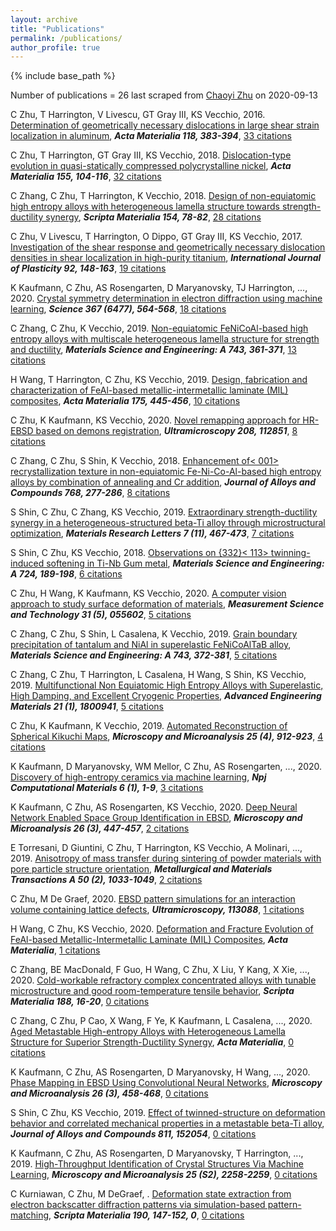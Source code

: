 ```yaml
---
layout: archive
title: "Publications"
permalink: /publications/
author_profile: true
---
```


{% include base_path %}

Number of publications = 26 last scraped from [Chaoyi Zhu](https://scholar.google.com/citations?user=l2fKHYgAAAAJ&pagesize=1000&sortby=citations) on 2020-09-13  


C Zhu, T Harrington, V Livescu, GT Gray III, KS Vecchio, 2016. [Determination of geometrically necessary dislocations in large shear strain localization in aluminum](https://scholar.google.com/citations?user=l2fKHYgAAAAJ&pagesize=1000&sortby=citations#d=gs_md_cita-d&u=%2Fcitations%3Fview_op%3Dview_citation%26hl%3Den%26oe%3DASCII%26user%3Dl2fKHYgAAAAJ%26pagesize%3D100%26citation_for_view%3Dl2fKHYgAAAAJ%3Au5HHmVD_uO8C), ***Acta Materialia 118, 383-394***, [33 citations](https://scholar.google.com/scholar?oi=bibs&hl=en&oe=ASCII&cites=9134382703289225342)

C Zhu, T Harrington, GT Gray III, KS Vecchio, 2018. [Dislocation-type evolution in quasi-statically compressed polycrystalline nickel](https://scholar.google.com/citations?user=l2fKHYgAAAAJ&pagesize=1000&sortby=citations#d=gs_md_cita-d&u=%2Fcitations%3Fview_op%3Dview_citation%26hl%3Den%26oe%3DASCII%26user%3Dl2fKHYgAAAAJ%26pagesize%3D100%26citation_for_view%3Dl2fKHYgAAAAJ%3AUeHWp8X0CEIC), ***Acta Materialia 155, 104-116***, [32 citations](https://scholar.google.com/scholar?oi=bibs&hl=en&oe=ASCII&cites=10503938821171423690)

C Zhang, C Zhu, T Harrington, K Vecchio, 2018. [Design of non-equiatomic high entropy alloys with heterogeneous lamella structure towards strength-ductility synergy](https://scholar.google.com/citations?user=l2fKHYgAAAAJ&pagesize=1000&sortby=citations#d=gs_md_cita-d&u=%2Fcitations%3Fview_op%3Dview_citation%26hl%3Den%26oe%3DASCII%26user%3Dl2fKHYgAAAAJ%26pagesize%3D100%26citation_for_view%3Dl2fKHYgAAAAJ%3AIjCSPb-OGe4C), ***Scripta Materialia 154, 78-82***, [28 citations](https://scholar.google.com/scholar?oi=bibs&hl=en&oe=ASCII&cites=13489797529370559087)

C Zhu, V Livescu, T Harrington, O Dippo, GT Gray III, KS Vecchio, 2017. [Investigation of the shear response and geometrically necessary dislocation densities in shear localization in high-purity titanium](https://scholar.google.com/citations?user=l2fKHYgAAAAJ&pagesize=1000&sortby=citations#d=gs_md_cita-d&u=%2Fcitations%3Fview_op%3Dview_citation%26hl%3Den%26oe%3DASCII%26user%3Dl2fKHYgAAAAJ%26pagesize%3D100%26citation_for_view%3Dl2fKHYgAAAAJ%3Au-x6o8ySG0sC), ***International Journal of Plasticity 92, 148-163***, [19 citations](https://scholar.google.com/scholar?oi=bibs&hl=en&oe=ASCII&cites=4300987240831490791)

K Kaufmann, C Zhu, AS Rosengarten, D Maryanovsky, TJ Harrington, ..., 2020. [Crystal symmetry determination in electron diffraction using machine learning](https://scholar.google.com/citations?user=l2fKHYgAAAAJ&pagesize=1000&sortby=citations#d=gs_md_cita-d&u=%2Fcitations%3Fview_op%3Dview_citation%26hl%3Den%26oe%3DASCII%26user%3Dl2fKHYgAAAAJ%26pagesize%3D100%26citation_for_view%3Dl2fKHYgAAAAJ%3A3fE2CSJIrl8C), ***Science 367 (6477), 564-568***, [18 citations](https://scholar.google.com/scholar?oi=bibs&hl=en&oe=ASCII&cites=6334410646559897872,106597494300346163)

C Zhang, C Zhu, K Vecchio, 2019. [Non-equiatomic FeNiCoAl-based high entropy alloys with multiscale heterogeneous lamella structure for strength and ductility](https://scholar.google.com/citations?user=l2fKHYgAAAAJ&pagesize=1000&sortby=citations#d=gs_md_cita-d&u=%2Fcitations%3Fview_op%3Dview_citation%26hl%3Den%26oe%3DASCII%26user%3Dl2fKHYgAAAAJ%26pagesize%3D100%26citation_for_view%3Dl2fKHYgAAAAJ%3AYsMSGLbcyi4C), ***Materials Science and Engineering: A 743, 361-371***, [13 citations](https://scholar.google.com/scholar?oi=bibs&hl=en&oe=ASCII&cites=12657518944159897072)

H Wang, T Harrington, C Zhu, KS Vecchio, 2019. [Design, fabrication and characterization of FeAl-based metallic-intermetallic laminate (MIL) composites](https://scholar.google.com/citations?user=l2fKHYgAAAAJ&pagesize=1000&sortby=citations#d=gs_md_cita-d&u=%2Fcitations%3Fview_op%3Dview_citation%26hl%3Den%26oe%3DASCII%26user%3Dl2fKHYgAAAAJ%26pagesize%3D100%26citation_for_view%3Dl2fKHYgAAAAJ%3AroLk4NBRz8UC), ***Acta Materialia 175, 445-456***, [10 citations](https://scholar.google.com/scholar?oi=bibs&hl=en&oe=ASCII&cites=12057473316747597660)

C Zhu, K Kaufmann, KS Vecchio, 2020. [Novel remapping approach for HR-EBSD based on demons registration](https://scholar.google.com/citations?user=l2fKHYgAAAAJ&pagesize=1000&sortby=citations#d=gs_md_cita-d&u=%2Fcitations%3Fview_op%3Dview_citation%26hl%3Den%26oe%3DASCII%26user%3Dl2fKHYgAAAAJ%26pagesize%3D100%26citation_for_view%3Dl2fKHYgAAAAJ%3AhqOjcs7Dif8C), ***Ultramicroscopy 208, 112851***, [8 citations](https://scholar.google.com/scholar?oi=bibs&hl=en&oe=ASCII&cites=15538227485659166687)

C Zhang, C Zhu, S Shin, K Vecchio, 2018. [Enhancement of< 001> recrystallization texture in non-equiatomic Fe-Ni-Co-Al-based high entropy alloys by combination of annealing and Cr addition](https://scholar.google.com/citations?user=l2fKHYgAAAAJ&pagesize=1000&sortby=citations#d=gs_md_cita-d&u=%2Fcitations%3Fview_op%3Dview_citation%26hl%3Den%26oe%3DASCII%26user%3Dl2fKHYgAAAAJ%26pagesize%3D100%26citation_for_view%3Dl2fKHYgAAAAJ%3AzYLM7Y9cAGgC), ***Journal of Alloys and Compounds 768, 277-286***, [8 citations](https://scholar.google.com/scholar?oi=bibs&hl=en&oe=ASCII&cites=13582518225722423794)

S Shin, C Zhu, C Zhang, KS Vecchio, 2019. [Extraordinary strength-ductility synergy in a heterogeneous-structured beta-Ti alloy through microstructural optimization](https://scholar.google.com/citations?user=l2fKHYgAAAAJ&pagesize=1000&sortby=citations#d=gs_md_cita-d&u=%2Fcitations%3Fview_op%3Dview_citation%26hl%3Den%26oe%3DASCII%26user%3Dl2fKHYgAAAAJ%26pagesize%3D100%26citation_for_view%3Dl2fKHYgAAAAJ%3A5nxA0vEk-isC), ***Materials Research Letters 7 (11), 467-473***, [7 citations](https://scholar.google.com/scholar?oi=bibs&hl=en&oe=ASCII&cites=17683560639049836075)

S Shin, C Zhu, KS Vecchio, 2018. [Observations on {332}< 113> twinning-induced softening in Ti-Nb Gum metal](https://scholar.google.com/citations?user=l2fKHYgAAAAJ&pagesize=1000&sortby=citations#d=gs_md_cita-d&u=%2Fcitations%3Fview_op%3Dview_citation%26hl%3Den%26oe%3DASCII%26user%3Dl2fKHYgAAAAJ%26pagesize%3D100%26citation_for_view%3Dl2fKHYgAAAAJ%3AqjMakFHDy7sC), ***Materials Science and Engineering: A 724, 189-198***, [6 citations](https://scholar.google.com/scholar?oi=bibs&hl=en&oe=ASCII&cites=4293668632216660407)

C Zhu, H Wang, K Kaufmann, KS Vecchio, 2020. [A computer vision approach to study surface deformation of materials](https://scholar.google.com/citations?user=l2fKHYgAAAAJ&pagesize=1000&sortby=citations#d=gs_md_cita-d&u=%2Fcitations%3Fview_op%3Dview_citation%26hl%3Den%26oe%3DASCII%26user%3Dl2fKHYgAAAAJ%26pagesize%3D100%26citation_for_view%3Dl2fKHYgAAAAJ%3AMXK_kJrjxJIC), ***Measurement Science and Technology 31 (5), 055602***, [5 citations](https://scholar.google.com/scholar?oi=bibs&hl=en&oe=ASCII&cites=7986944716258095649,17025339160080274035)

C Zhang, C Zhu, S Shin, L Casalena, K Vecchio, 2019. [Grain boundary precipitation of tantalum and NiAl in superelastic FeNiCoAlTaB alloy](https://scholar.google.com/citations?user=l2fKHYgAAAAJ&pagesize=1000&sortby=citations#d=gs_md_cita-d&u=%2Fcitations%3Fview_op%3Dview_citation%26hl%3Den%26oe%3DASCII%26user%3Dl2fKHYgAAAAJ%26pagesize%3D100%26citation_for_view%3Dl2fKHYgAAAAJ%3AW7OEmFMy1HYC), ***Materials Science and Engineering: A 743, 372-381***, [5 citations](https://scholar.google.com/scholar?oi=bibs&hl=en&oe=ASCII&cites=10289790861297418958)

C Zhang, C Zhu, T Harrington, L Casalena, H Wang, S Shin, KS Vecchio, 2019. [Multifunctional Non Equiatomic High Entropy Alloys with Superelastic, High Damping, and Excellent Cryogenic Properties](https://scholar.google.com/citations?user=l2fKHYgAAAAJ&pagesize=1000&sortby=citations#d=gs_md_cita-d&u=%2Fcitations%3Fview_op%3Dview_citation%26hl%3Den%26oe%3DASCII%26user%3Dl2fKHYgAAAAJ%26pagesize%3D100%26citation_for_view%3Dl2fKHYgAAAAJ%3AY0pCki6q_DkC), ***Advanced Engineering Materials 21 (1), 1800941***, [5 citations](https://scholar.google.com/scholar?oi=bibs&hl=en&oe=ASCII&cites=12665305179186480413)

C Zhu, K Kaufmann, K Vecchio, 2019. [Automated Reconstruction of Spherical Kikuchi Maps](https://scholar.google.com/citations?user=l2fKHYgAAAAJ&pagesize=1000&sortby=citations#d=gs_md_cita-d&u=%2Fcitations%3Fview_op%3Dview_citation%26hl%3Den%26oe%3DASCII%26user%3Dl2fKHYgAAAAJ%26pagesize%3D100%26citation_for_view%3Dl2fKHYgAAAAJ%3A_kc_bZDykSQC), ***Microscopy and Microanalysis 25 (4), 912-923***, [4 citations](https://scholar.google.com/scholar?oi=bibs&hl=en&oe=ASCII&cites=15771846205866155973)

K Kaufmann, D Maryanovsky, WM Mellor, C Zhu, AS Rosengarten, ..., 2020. [Discovery of high-entropy ceramics via machine learning](https://scholar.google.com/citations?user=l2fKHYgAAAAJ&pagesize=1000&sortby=citations#d=gs_md_cita-d&u=%2Fcitations%3Fview_op%3Dview_citation%26hl%3Den%26oe%3DASCII%26user%3Dl2fKHYgAAAAJ%26pagesize%3D100%26citation_for_view%3Dl2fKHYgAAAAJ%3AkNdYIx-mwKoC), ***Npj Computational Materials 6 (1), 1-9***, [3 citations](https://scholar.google.com/scholar?oi=bibs&hl=en&oe=ASCII&cites=10100593486874397847)

K Kaufmann, C Zhu, AS Rosengarten, KS Vecchio, 2020. [Deep Neural Network Enabled Space Group Identification in EBSD](https://scholar.google.com/citations?user=l2fKHYgAAAAJ&pagesize=1000&sortby=citations#d=gs_md_cita-d&u=%2Fcitations%3Fview_op%3Dview_citation%26hl%3Den%26oe%3DASCII%26user%3Dl2fKHYgAAAAJ%26pagesize%3D100%26citation_for_view%3Dl2fKHYgAAAAJ%3AULOm3_A8WrAC), ***Microscopy and Microanalysis 26 (3), 447-457***, [2 citations](https://scholar.google.com/scholar?oi=bibs&hl=en&oe=ASCII&cites=14038877586567128794)

E Torresani, D Giuntini, C Zhu, T Harrington, KS Vecchio, A Molinari, ..., 2019. [Anisotropy of mass transfer during sintering of powder materials with pore particle structure orientation](https://scholar.google.com/citations?user=l2fKHYgAAAAJ&pagesize=1000&sortby=citations#d=gs_md_cita-d&u=%2Fcitations%3Fview_op%3Dview_citation%26hl%3Den%26oe%3DASCII%26user%3Dl2fKHYgAAAAJ%26pagesize%3D100%26citation_for_view%3Dl2fKHYgAAAAJ%3AeQOLeE2rZwMC), ***Metallurgical and Materials Transactions A 50 (2), 1033-1049***, [2 citations](https://scholar.google.com/scholar?oi=bibs&hl=en&oe=ASCII&cites=14914455496106073795)

C Zhu, M De Graef, 2020. [EBSD pattern simulations for an interaction volume containing lattice defects](https://scholar.google.com/citations?user=l2fKHYgAAAAJ&pagesize=1000&sortby=citations#d=gs_md_cita-d&u=%2Fcitations%3Fview_op%3Dview_citation%26hl%3Den%26oe%3DASCII%26user%3Dl2fKHYgAAAAJ%26pagesize%3D100%26citation_for_view%3Dl2fKHYgAAAAJ%3A4TOpqqG69KYC), ***Ultramicroscopy, 113088***, [1 citations](https://scholar.google.com/scholar?oi=bibs&hl=en&oe=ASCII&cites=7020033792455003480)

H Wang, C Zhu, KS Vecchio, 2020. [Deformation and Fracture Evolution of FeAl-based Metallic-Intermetallic Laminate (MIL) Composites](https://scholar.google.com/citations?user=l2fKHYgAAAAJ&pagesize=1000&sortby=citations#d=gs_md_cita-d&u=%2Fcitations%3Fview_op%3Dview_citation%26hl%3Den%26oe%3DASCII%26user%3Dl2fKHYgAAAAJ%26pagesize%3D100%26citation_for_view%3Dl2fKHYgAAAAJ%3AZph67rFs4hoC), ***Acta Materialia***, [1 citations](https://scholar.google.com/scholar?oi=bibs&hl=en&oe=ASCII&cites=4189576700933841753)

C Zhang, BE MacDonald, F Guo, H Wang, C Zhu, X Liu, Y Kang, X Xie, ..., 2020. [Cold-workable refractory complex concentrated alloys with tunable microstructure and good room-temperature tensile behavior](https://scholar.google.com/citations?user=l2fKHYgAAAAJ&pagesize=1000&sortby=citations#d=gs_md_cita-d&u=%2Fcitations%3Fview_op%3Dview_citation%26hl%3Den%26oe%3DASCII%26user%3Dl2fKHYgAAAAJ%26pagesize%3D100%26citation_for_view%3Dl2fKHYgAAAAJ%3AYOwf2qJgpHMC), ***Scripta Materialia 188, 16-20***, [0 citations]()

C Zhang, C Zhu, P Cao, X Wang, F Ye, K Kaufmann, L Casalena, ..., 2020. [Aged Metastable High-entropy Alloys with Heterogeneous Lamella Structure for Superior Strength-Ductility Synergy](https://scholar.google.com/citations?user=l2fKHYgAAAAJ&pagesize=1000&sortby=citations#d=gs_md_cita-d&u=%2Fcitations%3Fview_op%3Dview_citation%26hl%3Den%26oe%3DASCII%26user%3Dl2fKHYgAAAAJ%26pagesize%3D100%26citation_for_view%3Dl2fKHYgAAAAJ%3AM3ejUd6NZC8C), ***Acta Materialia***, [0 citations]()

K Kaufmann, C Zhu, AS Rosengarten, D Maryanovsky, H Wang, ..., 2020. [Phase Mapping in EBSD Using Convolutional Neural Networks](https://scholar.google.com/citations?user=l2fKHYgAAAAJ&pagesize=1000&sortby=citations#d=gs_md_cita-d&u=%2Fcitations%3Fview_op%3Dview_citation%26hl%3Den%26oe%3DASCII%26user%3Dl2fKHYgAAAAJ%26pagesize%3D100%26citation_for_view%3Dl2fKHYgAAAAJ%3AKlAtU1dfN6UC), ***Microscopy and Microanalysis 26 (3), 458-468***, [0 citations]()

S Shin, C Zhu, KS Vecchio, 2019. [Effect of twinned-structure on deformation behavior and correlated mechanical properties in a metastable beta-Ti alloy](https://scholar.google.com/citations?user=l2fKHYgAAAAJ&pagesize=1000&sortby=citations#d=gs_md_cita-d&u=%2Fcitations%3Fview_op%3Dview_citation%26hl%3Den%26oe%3DASCII%26user%3Dl2fKHYgAAAAJ%26pagesize%3D100%26citation_for_view%3Dl2fKHYgAAAAJ%3A8k81kl-MbHgC), ***Journal of Alloys and Compounds 811, 152054***, [0 citations]()

K Kaufmann, C Zhu, AS Rosengarten, D Maryanovsky, T Harrington, ..., 2019. [High-Throughput Identification of Crystal Structures Via Machine Learning](https://scholar.google.com/citations?user=l2fKHYgAAAAJ&pagesize=1000&sortby=citations#d=gs_md_cita-d&u=%2Fcitations%3Fview_op%3Dview_citation%26hl%3Den%26oe%3DASCII%26user%3Dl2fKHYgAAAAJ%26pagesize%3D100%26citation_for_view%3Dl2fKHYgAAAAJ%3A0EnyYjriUFMC), ***Microscopy and Microanalysis 25 (S2), 2258-2259***, [0 citations]()

C Kurniawan, C Zhu, M DeGraef, . [Deformation state extraction from electron backscatter diffraction patterns via simulation-based pattern-matching](https://scholar.google.com/citations?user=l2fKHYgAAAAJ&pagesize=1000&sortby=citations#d=gs_md_cita-d&u=%2Fcitations%3Fview_op%3Dview_citation%26hl%3Den%26oe%3DASCII%26user%3Dl2fKHYgAAAAJ%26pagesize%3D100%26citation_for_view%3Dl2fKHYgAAAAJ%3AqxL8FJ1GzNcC), ***Scripta Materialia 190, 147-152, 0***, [0 citations]()
